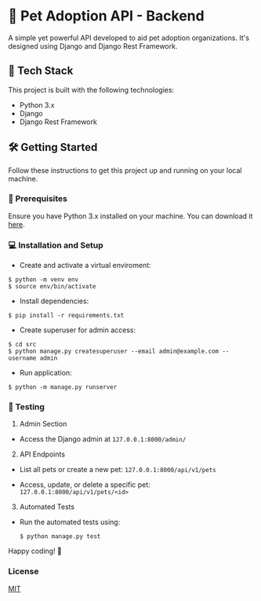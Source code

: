 # 🐾 Pet Adoption API - Backend 

A simple yet powerful API developed to aid pet adoption organizations. It's designed using Django and Django Rest Framework.

## 🧰 Tech Stack

This project is built with the following technologies:

- Python 3.x
- Django
- Django Rest Framework

## 🛠️ Getting Started 

Follow these instructions to get this project up and running on your local machine.

### 🔧 Prerequisites

Ensure you have Python 3.x installed on your machine. You can download it [here](https://www.python.org/downloads/).

### 💻 Installation and Setup

* Create and activate a virtual enviroment:   
```
$ python -m venv env 
$ source env/bin/activate
```

* Install dependencies:
```
$ pip install -r requirements.txt
```

* Create superuser for admin access:   
```
$ cd src
$ python manage.py createsuperuser --email admin@example.com --username admin
```

* Run application:
```
$ python -m manage.py runserver
```

### 🧪 Testing

1. Admin Section

  * Access the Django admin at `127.0.0.1:8000/admin/`

2. API Endpoints

  * List all pets or create a new pet: `127.0.0.1:8000/api/v1/pets`

  * Access, update, or delete a specific pet: `127.0.0.1:8000/api/v1/pets/<id>`

3. Automated Tests

  * Run the automated tests using:
    ```
    $ python manage.py test
    ```

Happy coding! 🐾

### License   
[MIT](https://choosealicense.com/licenses/mit/)
